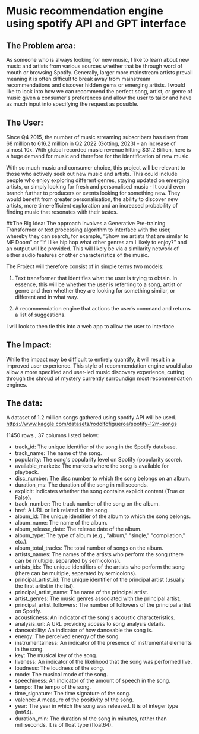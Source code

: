 # Music recommendation engine using spotify API and GPT interface

## The Problem area:
  As someone who is always looking for new music, I like to learn about new music and artists from various sources whether that be through word of mouth or browsing Spotify. Generally, larger more mainstream artists prevail meaning it is often difficult to break away from mainstream recommendations and discover hidden gems or emerging artists. I would like to look into how we can recommend the perfect song, artist, or genre of music given a consumer's preferences and allow the user to tailor and have as much input into specifying the request as possible. 

## The User: 
  Since Q4 2015, the number of music streaming subscribers has risen from 68 million to 616.2 million in Q2 2022 (Götting, 2023) - an increase of almost 10x. With global recorded music revenue hitting $31.2 Billion, here is a huge demand for music and therefore for the identification of new music. 

  With so much music and consumer choice, this project will be relevant to those who actively seek out new music and artists. This could include people who enjoy exploring different genres, staying updated on emerging artists, or simply looking for fresh and personalised music - It could even branch further to producers or events looking for something new. They would benefit from greater personalisation, the ability to discover new artists, more time-efficient exploration and an increased probability of finding music that resonates with their tastes.

##The Big Idea: 
 The approach involves a Generative Pre-training Transformer or text processing algorithm to interface with the user, whereby they can search, for example, “Show me artists that are similar to MF Doom” or “If I like hip hop what other genres am I likely to enjoy?” and an output will be provided. This will likely be via a similarity network of either audio features or other characteristics of the music.

The Project will therefore consist of in simple terms two models:

1) Text transformer that identifies what the user is trying to obtain. In essence, this will be whether the user is referring to a song, artist or genre and then whether they are looking for something similar, or different and in what way.

2) A recommendation engine that actions the user’s command and returns a list of suggestions.

I will look to then tie this into a web app to allow the user to interface.

## The Impact: 
While the impact may be difficult to entirely quantify, it will result in a improved user experience. This style of recommendation engine would also allow a more specified and user-led music discovery experience, cutting through the shroud of mystery currently surroundign most recommendation engines.

## The data:
A dataset of 1.2 million songs gathered using spotify API will be used.
https://www.kaggle.com/datasets/rodolfofigueroa/spotify-12m-songs

11450 rows , 37 columns listed below:

- track_id: The unique identifier of the song in the Spotify database.
- track_name: The name of the song.
- popularity: The song's popularity level on Spotify (popularity score).
- available_markets: The markets where the song is available for playback.
- disc_number: The disc number to which the song belongs on an album.
- duration_ms: The duration of the song in milliseconds.
- explicit: Indicates whether the song contains explicit content (True or False).
- track_number: The track number of the song on the album.
- href: A URL or link related to the song.
- album_id: The unique identifier of the album to which the song belongs.
- album_name: The name of the album.
- album_release_date: The release date of the album.
- album_type: The type of album (e.g., "album," "single," "compilation," etc.).
- album_total_tracks: The total number of songs on the album.
- artists_names: The names of the artists who perform the song (there can be multiple, separated by semicolons).
- artists_ids: The unique identifiers of the artists who perform the song (there can be multiple, separated by semicolons).
- principal_artist_id: The unique identifier of the principal artist (usually the first artist in the list).
- principal_artist_name: The name of the principal artist.
- artist_genres: The music genres associated with the principal artist.
- principal_artist_followers: The number of followers of the principal artist on Spotify.
- acousticness: An indicator of the song's acoustic characteristics.
- analysis_url: A URL providing access to song analysis details.
- danceability: An indicator of how danceable the song is.
- energy: The perceived energy of the song.
- instrumentalness: An indicator of the presence of instrumental elements in the song.
- key: The musical key of the song.
- liveness: An indicator of the likelihood that the song was performed live.
- loudness: The loudness of the song.
- mode: The musical mode of the song.
- speechiness: An indicator of the amount of speech in the song.
- tempo: The tempo of the song.
- time_signature: The time signature of the song.
- valence: A measure of the positivity of the song.
- year: The year in which the song was released. It is of integer type (int64).
- duration_min: The duration of the song in minutes, rather than milliseconds. It is of float type (float64).

